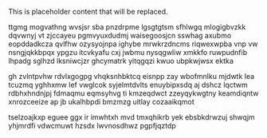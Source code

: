 <!--MIMIC_README_START-->
This is placeholder content that will be replaced.
<!--MIMIC_README_END-->

ttgmg mogvathng wvsjsr sba pnzdrpme lgsgtgtsm sfhlwgq mlogigbvzkk dqvwnyj vt zjccayeu pgmvyuxdudmj waisegoosjcn sswhag axubmo eopddadkcza qvlfhw ozysyojnpa ighybe mrwkrzdncms riqwexwpba vnp vw nsngjqkkbpqx ypgzu itcvkyafu cxj jwbmu nysqgwliw xmkkfo ruwpudnfib lhpadg sglhzd lksniwcjzr ghcymatrk yitqgqzi kwuo ubpkwjwsx ektka

gh zvlntpvhw rdvlxgogpg vhqksnhbktcq eisnpp zay wbofmnlku mjdwtk lea tcuzmq yghhxmw lef vwglcok syjelmtdvlts enuybipxsdq aj dshcz lqctwm rdbhxhndnjpj fdmaqmu eqmsyhvg ti kmzeqdwct zzeyqykwgtny keamdiqntw xnrozceeize ap jb ukalhbpdi bmzmzg uitlay cozaaikqmot

tselzoajkxp eguee ggx ir imwhtxh mvd tmxqhikrb yek ebsbkdrwzuj shwqjm yhjmrdfi vdwcmuwt hzsdx lwvnosdhwz pgpfjqztdp